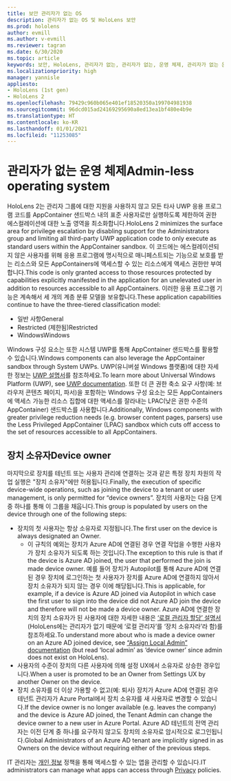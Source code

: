 ```yaml
---
title: 보안 관리자가 없는 OS
description: 관리자가 없는 OS 및 HoloLens 보안
ms.prod: hololens
author: evmill
ms.author: v-evmill
ms.reviewer: tagran
ms.date: 6/30/2020
ms.topic: article
keywords: 보안, HoloLens, 관리자가 없는, 관리자가 없는, 운영 체제, 관리자가 없는 운영 체제, 관리자 os, 관리자가 없는 os, HoloLens 2, HoloLens2 보안,
ms.localizationpriority: high
manager: yannisle
appliesto:
- HoloLens (1st gen)
- HoloLens 2
ms.openlocfilehash: 79429c960b065e401ef18520350a199704981938
ms.sourcegitcommit: 96dcd015ad24169295690a8ed13ea1bf480e4b9e
ms.translationtype: HT
ms.contentlocale: ko-KR
ms.lasthandoff: 01/01/2021
ms.locfileid: "11253085"
---
```

# <span data-ttu-id="61e84-104">관리자가 없는 운영 체제</span><span class="sxs-lookup"><span data-stu-id="61e84-104">Admin-less operating system</span></span>

<span data-ttu-id="61e84-105">HoloLens 2는 관리자 그룹에 대한 지원을 사용하지 않고 모든 타사 UWP 응용 프로그램 코드를 AppContainer 샌드박스 내의 표준 사용자로만 실행하도록 제한하여 권한 에스컬레이션에 대한 노출 영역을 최소화합니다.</span><span class="sxs-lookup"><span data-stu-id="61e84-105">HoloLens 2 minimizes the surface area for privilege escalation by disabling support for the Administrators group and limiting all third-party UWP application code to only execute as standard users within the AppContainer sandbox.</span></span> <span data-ttu-id="61e84-106">이 코드에는 에스컬레이션되지 않은 사용자를 위해 응용 프로그램에 명시적으로 매니페스트되는 기능으로 보호를 받는 리소스와 모든 AppContainers에 액세스할 수 있는 리소스에게 액세스 권한만 부여합니다.</span><span class="sxs-lookup"><span data-stu-id="61e84-106">This code is only granted access to those resources protected by capabilities explicitly manifested in the application for an unelevated user in addition to resources accessible to all AppContainers.</span></span>
<span data-ttu-id="61e84-107">이러한 응용 프로그램 기능은 계속해서 세 개의 계층 분류 모델을 보유합니다.</span><span class="sxs-lookup"><span data-stu-id="61e84-107">These application capabilities continue to have the three-tiered classification model:</span></span>
  * <span data-ttu-id="61e84-108">일반 사항</span><span class="sxs-lookup"><span data-stu-id="61e84-108">General</span></span>
  * <span data-ttu-id="61e84-109">Restricted (제한됨)</span><span class="sxs-lookup"><span data-stu-id="61e84-109">Restricted</span></span>
  * <span data-ttu-id="61e84-110">Windows</span><span class="sxs-lookup"><span data-stu-id="61e84-110">Windows</span></span>

<span data-ttu-id="61e84-111">Windows 구성 요소는 또한 시스템 UWP를 통해 AppContainer 샌드박스를 활용할 수 있습니다.</span><span class="sxs-lookup"><span data-stu-id="61e84-111">Windows components can also leverage the AppContainer sandbox through System UWPs.</span></span> <span data-ttu-id="61e84-112">UWP(유니버설 Windows 플랫폼)에 대한 자세한 정보는 [UWP 설명서](https://docs.microsoft.com/windows/uwp/)를 참조하세요.</span><span class="sxs-lookup"><span data-stu-id="61e84-112">To learn more about Universal Windows Platform (UWP), see [UWP documentation](https://docs.microsoft.com/windows/uwp/).</span></span> <span data-ttu-id="61e84-113">또한 더 큰 권한 축소 요구 사항(예: 브라우저 콘텐츠 페이지, 파서)을 포함하는 Windows 구성 요소는 모든 AppContainers에 액세스 가능한 리소스 집합에 대한 액세스를 잘라내는 LPAC(낮은 권한 수준의 AppContainer) 샌드박스를 사용합니다.</span><span class="sxs-lookup"><span data-stu-id="61e84-113">Additionally, Windows components with greater privilege reduction needs (e.g. browser content pages, parsers) use the Less Privileged AppContainer (LPAC) sandbox which cuts off access to the set of resources accessible to all AppContainers.</span></span>

## <span data-ttu-id="61e84-114">장치 소유자</span><span class="sxs-lookup"><span data-stu-id="61e84-114">Device owner</span></span>

<span data-ttu-id="61e84-115">마지막으로 장치를 테넌트 또는 사용자 관리에 연결하는 것과 같은 특정 장치 차원의 작업 실행은 "장치 소유자"에만 허용됩니다.</span><span class="sxs-lookup"><span data-stu-id="61e84-115">Finally, the execution of specific device-wide operations, such as joining the device to a tenant or user management, is only permitted for “device owners”.</span></span> <span data-ttu-id="61e84-116">장치의 사용자는 다음 단계 중 하나를 통해 이 그룹을 채웁니다.</span><span class="sxs-lookup"><span data-stu-id="61e84-116">This group is populated by users on the device through one of the following steps:</span></span>
  * <span data-ttu-id="61e84-117">장치의 첫 사용자는 항상 소유자로 지정됩니다.</span><span class="sxs-lookup"><span data-stu-id="61e84-117">The first user on the device is always designated an Owner.</span></span> 
    * <span data-ttu-id="61e84-118">이 규칙의 예외는 장치가 Azure AD에 연결된 경우 연결 작업을 수행한 사용자가 장치 소유자가 되도록 하는 것입니다.</span><span class="sxs-lookup"><span data-stu-id="61e84-118">The exception to this rule is that if the device is Azure AD joined, the user that performed the join is made device owner.</span></span> <span data-ttu-id="61e84-119">예를 들어 장치가 Autopilot를 통해 Azure AD에 연결된 경우 장치에 로그인하는 첫 사용자가 장치를 Azure AD에 연결하지 않아서 장치 소유자가 되지 않는 경우 이에 해당됩니다.</span><span class="sxs-lookup"><span data-stu-id="61e84-119">This is applicable, for example, if a device is Azure AD joined via Autopilot in which case the first user to sign into the device did not Azure AD join the device and therefore will not be made a device owner.</span></span> <span data-ttu-id="61e84-120">Azure AD에 연결한 장치의 장치 소유자가 된 사용자에 대한 자세한 내용은 [‘로컬 관리자 할당’ 설명서](https://docs.microsoft.com/azure/active-directory/devices/assign-local-admin)(HoloLens에는 관리자가 없기 때문에 ‘로컬 관리자’를 ‘장치 소유자라’라 함)를 참조하세요.</span><span class="sxs-lookup"><span data-stu-id="61e84-120">To understand more about who is made a device owner on an Azure AD joined device, see [“Assign Local Admin” documentation](https://docs.microsoft.com/azure/active-directory/devices/assign-local-admin) (but read ‘local admin’ as ‘device owner’ since admin does not exist on HoloLens).</span></span>
  * <span data-ttu-id="61e84-121">사용자의 수준이 장치의 다른 사용자에 의해 설정 UX에서 소유자로 상승한 경우입니다.</span><span class="sxs-lookup"><span data-stu-id="61e84-121">When a user is promoted to be an Owner from Settings UX by another Owner on the device.</span></span>
  * <span data-ttu-id="61e84-122">장치 소유자를 더 이상 가용할 수 없고(예: 퇴사) 장치가 Azure AD에 연결된 경우 테넌트 관리자가 Azure Portal에서 장치 소유자를 새 사용자로 변경할 수 있습니다.</span><span class="sxs-lookup"><span data-stu-id="61e84-122">If the device owner is no longer available (e.g. leaves the company) and the device is Azure AD joined, the Tenant Admin can change the device owner to a new user in Azure Portal.</span></span>
<span data-ttu-id="61e84-123">Azure AD 테넌트의 전역 관리자는 이전 단계 중 하나를 요구하지 않고도 장치의 소유자로 암시적으로 로그인됩니다.</span><span class="sxs-lookup"><span data-stu-id="61e84-123">Global Administrators of an Azure AD tenant are implicitly signed in as Owners on the device without requiring either of the previous steps.</span></span> 

<span data-ttu-id="61e84-124">IT 관리자는 [개인 정보](https://docs.microsoft.com/windows/client-management/mdm/policy-csp-privacy) 정책을 통해 액세스할 수 있는 앱을 관리할 수 있습니다.</span><span class="sxs-lookup"><span data-stu-id="61e84-124">IT administrators can manage what apps can access through [Privacy](https://docs.microsoft.com/windows/client-management/mdm/policy-csp-privacy) policies.</span></span> 
